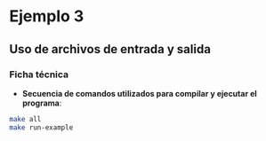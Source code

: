 # Ejemplo 3
## Uso de archivos de entrada y salida

### Ficha técnica
- **Secuencia de comandos utilizados para compilar y ejecutar el programa**:
```bash
make all
make run-example
```